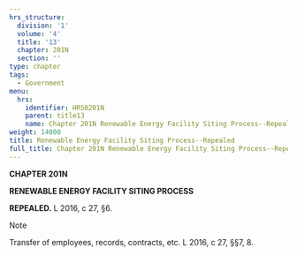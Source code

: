 ```yaml
---
hrs_structure:
  division: '1'
  volume: '4'
  title: '13'
  chapter: 201N
  section: ''
type: chapter
tags:
  - Government
menu:
  hrs:
    identifier: HRS0201N
    parent: title13
    name: Chapter 201N Renewable Energy Facility Siting Process--Repealed
weight: 14000
title: Renewable Energy Facility Siting Process--Repealed
full_title: Chapter 201N Renewable Energy Facility Siting Process--Repealed
---
```

**CHAPTER 201N**

**RENEWABLE ENERGY FACILITY SITING PROCESS**

**REPEALED.** L 2016, c 27, §6.

Note

Transfer of employees, records, contracts, etc. L 2016, c 27, §§7, 8.